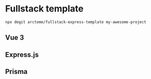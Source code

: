 # Fullstack template

```bash
npx degit arctome/fullstack-express-template my-awesome-project
```

## Vue 3

## Express.js

## Prisma
